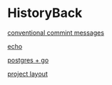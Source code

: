 # HistoryBack

[conventional commint messages](https://gist.github.com/qoomon/5dfcdf8eec66a051ecd85625518cfd13)

[echo](https://github.com/labstack/echo)

[postgres + go](https://github.com/lib/pq)

[project layout](https://github.com/golang-standards/project-layout)
